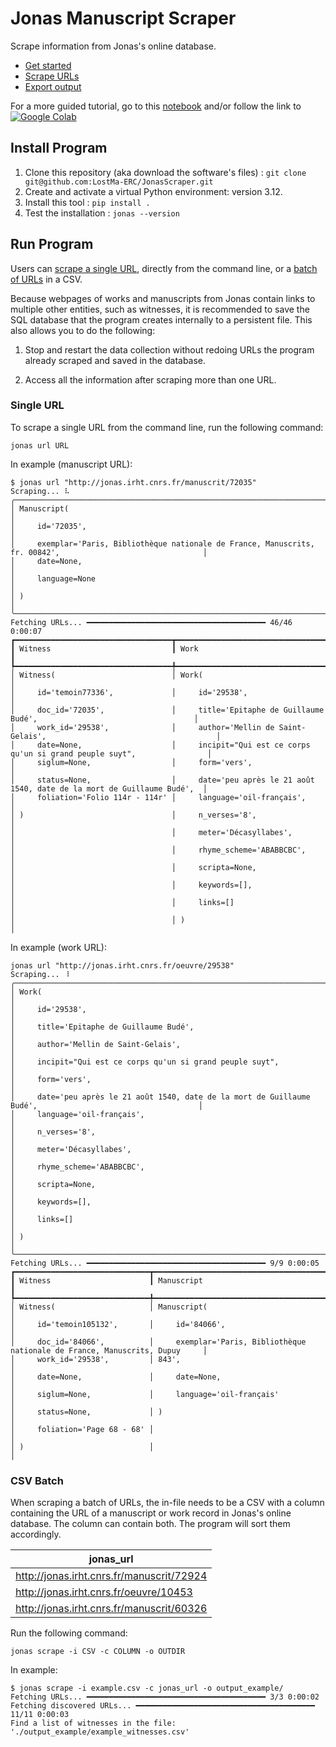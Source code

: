 # Jonas Manuscript Scraper

Scrape information from Jonas's online database.

- [Get started](#install-program)
- [Scrape URLs](#run-program)
- [Export output](#export-output)

For a more guided tutorial, go to this [notebook](./demo.ipynb) and/or follow the link to [![Google Colab](https://colab.research.google.com/assets/colab-badge.svg)](https://colab.research.google.com/github/LostMa-ERC/JonasScraper/blob/main/demo.ipynb)

## Install Program

1. Clone this repository (aka download the software's files) : `git clone git@github.com:LostMa-ERC/JonasScraper.git`
2. Create and activate a virtual Python environment: version 3.12.
3. Install this tool : `pip install .`
4. Test the installation : `jonas --version`

## Run Program

Users can [scrape a single URL](#single-url), directly from the command line, or a [batch of URLs](#csv-batch) in a CSV.

Because webpages of works and manuscripts from Jonas contain links to multiple other entities, such as witnesses, it is recommended to save the SQL database that the program creates internally to a persistent file. This also allows you to do the following:

1. Stop and restart the data collection without redoing URLs the program already scraped and saved in the database.

2. Access all the information after scraping more than one URL.

### Single URL

To scrape a single URL from the command line, run the following command:

```shell
jonas url URL
```

In example (manuscript URL):

```console
$ jonas url "http://jonas.irht.cnrs.fr/manuscrit/72035"
Scraping... ⠧
╭───────────────────────────────────────────────────────────────────────────────────────────────────────────────╮
│ Manuscript(                                                                                                   │
│     id='72035',                                                                                               │
│     exemplar='Paris, Bibliothèque nationale de France, Manuscrits, fr. 00842',                                │
│     date=None,                                                                                                │
│     language=None                                                                                             │
│ )                                                                                                             │
╰───────────────────────────────────────────────────────────────────────────────────────────────────────────────╯
Fetching URLs... ━━━━━━━━━━━━━━━━━━━━━━━━━━━━━━━━━━━━━━━━ 46/46 0:00:07
┏━━━━━━━━━━━━━━━━━━━━━━━━━━━━━━━━━━━┳━━━━━━━━━━━━━━━━━━━━━━━━━━━━━━━━━━━━━━━━━━━━━━━━━━━━━━━━━━━━━━━━━━━━━━━━━━━┓
┃ Witness                           ┃ Work                                                                      ┃
┡━━━━━━━━━━━━━━━━━━━━━━━━━━━━━━━━━━━╇━━━━━━━━━━━━━━━━━━━━━━━━━━━━━━━━━━━━━━━━━━━━━━━━━━━━━━━━━━━━━━━━━━━━━━━━━━━┩
│ Witness(                          │ Work(                                                                     │
│     id='temoin77336',             │     id='29538',                                                           │
│     doc_id='72035',               │     title='Epitaphe de Guillaume Budé',                                   │
│     work_id='29538',              │     author='Mellin de Saint-Gelais',                                      │
│     date=None,                    │     incipit="Qui est ce corps qu'un si grand peuple suyt",                │
│     siglum=None,                  │     form='vers',                                                          │
│     status=None,                  │     date='peu après le 21 août 1540, date de la mort de Guillaume Budé',  │
│     foliation='Folio 114r - 114r' │     language='oil-français',                                              │
│ )                                 │     n_verses='8',                                                         │
│                                   │     meter='Décasyllabes',                                                 │
│                                   │     rhyme_scheme='ABABBCBC',                                              │
│                                   │     scripta=None,                                                         │
│                                   │     keywords=[],                                                          │
│                                   │     links=[]                                                              │
│                                   │ )                                                                         │
```

In example (work URL):

```console
jonas url "http://jonas.irht.cnrs.fr/oeuvre/29538"
Scraping... ⠸
╭─────────────────────────────────────────────────────────────────────────────────────────────────────────────╮
│ Work(                                                                                                       │
│     id='29538',                                                                                             │
│     title='Epitaphe de Guillaume Budé',                                                                     │
│     author='Mellin de Saint-Gelais',                                                                        │
│     incipit="Qui est ce corps qu'un si grand peuple suyt",                                                  │
│     form='vers',                                                                                            │
│     date='peu après le 21 août 1540, date de la mort de Guillaume Budé',                                    │
│     language='oil-français',                                                                                │
│     n_verses='8',                                                                                           │
│     meter='Décasyllabes',                                                                                   │
│     rhyme_scheme='ABABBCBC',                                                                                │
│     scripta=None,                                                                                           │
│     keywords=[],                                                                                            │
│     links=[]                                                                                                │
│ )                                                                                                           │
╰─────────────────────────────────────────────────────────────────────────────────────────────────────────────╯
Fetching URLs... ━━━━━━━━━━━━━━━━━━━━━━━━━━━━━━━━━━━━━━━━ 9/9 0:00:05
┏━━━━━━━━━━━━━━━━━━━━━━━━━━━━━━┳━━━━━━━━━━━━━━━━━━━━━━━━━━━━━━━━━━━━━━━━━━━━━━━━━━━━━━━━━━━━━━━━━━━━━━━━━━━━━━┓
┃ Witness                      ┃ Manuscript                                                                   ┃
┡━━━━━━━━━━━━━━━━━━━━━━━━━━━━━━╇━━━━━━━━━━━━━━━━━━━━━━━━━━━━━━━━━━━━━━━━━━━━━━━━━━━━━━━━━━━━━━━━━━━━━━━━━━━━━━┩
│ Witness(                     │ Manuscript(                                                                  │
│     id='temoin105132',       │     id='84066',                                                              │
│     doc_id='84066',          │     exemplar='Paris, Bibliothèque nationale de France, Manuscrits, Dupuy     │
│     work_id='29538',         │ 843',                                                                        │
│     date=None,               │     date=None,                                                               │
│     siglum=None,             │     language='oil-français'                                                  │
│     status=None,             │ )                                                                            │
│     foliation='Page 68 - 68' │                                                                              │
│ )                            │                                                                              │
```

### CSV Batch

When scraping a batch of URLs, the in-file needs to be a CSV with a column containing the URL of a manuscript or work record in Jonas's online database. The column can contain both. The program will sort them accordingly.

|jonas_url|
|--|
|http://jonas.irht.cnrs.fr/manuscrit/72924|
|http://jonas.irht.cnrs.fr/oeuvre/10453|
|http://jonas.irht.cnrs.fr/manuscrit/60326|

Run the following command:

```shell
jonas scrape -i CSV -c COLUMN -o OUTDIR
```

In example:

```console
$ jonas scrape -i example.csv -c jonas_url -o output_example/
Fetching URLs... ━━━━━━━━━━━━━━━━━━━━━━━━━━━━━━━━━━━━━━━━ 3/3 0:00:02
Fetching discovered URLs... ━━━━━━━━━━━━━━━━━━━━━━━━━━━━━━━━━━━━━━━━ 11/11 0:00:03
Find a list of witnesses in the file: './output_example/example_witnesses.csv'
```